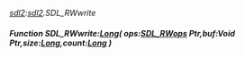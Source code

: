 _[sdl2](../../modules/sdl2/sdl2-module.md):[sdl2](../../modules/sdl2/sdl2-module.md).SDL\_RWwrite_
##### Function SDL\_RWwrite:[Long](../../modules/wonkey/wonkey-types-long.md)( ops:[SDL_RWops](../../modules/sdl2/sdl2-sdl_rwops.md) Ptr,buf:Void Ptr,size:[Long](../../modules/wonkey/wonkey-types-long.md),count:[Long](../../modules/wonkey/wonkey-types-long.md) )
